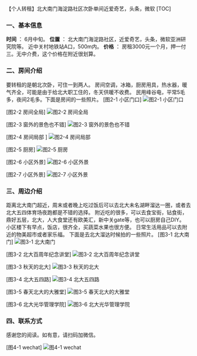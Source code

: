 【个人转租】北大南门海淀路社区次卧单间近爱奇艺，头条，微软
[TOC]

### 一、基本信息
**时间** ： 6月中旬。
**位置** ： 北大南门海淀路社区，近爱奇艺，头条，微软亚洲研究院等。
近中关村地铁站A口，500m内。
**价格** ： 房租3000元一个月，押一付三。无中介费，这个价格在附近很划算。


### 二、房间介绍
要转租的是朝北次卧，可住一到两人。
房间空调，冰箱，厨房用具，热水器，暖气齐全，可能是由于给北大职工住的，冬天供暖不收费。
民用峰谷电，平常5毛多，夜间2毛多。下面是房间的一些照片。
[图2-1 小区门口]
![图2-1 小区门口 ](
https://raw.githubusercontent.com/shawn520/storage/master/pictures/room/outdoor2.jpg)

[图2-2 房间全局]
![图2-2 房间全局](
https://raw.githubusercontent.com/shawn520/storage/master/pictures/room/bedroom2.jpg)

[图2-3 窗外的景色也不错]
![图2-3 窗外的景色也不错](
https://raw.githubusercontent.com/shawn520/storage/master/pictures/room/bedroom3.jpg)

[图2-4 房间局部 ]
![图2-4 房间局部 ](
https://raw.githubusercontent.com/shawn520/storage/master/pictures/room/bedroom4.jpg)

[图2-5 厨房]
![图2-5 厨房](
https://raw.githubusercontent.com/shawn520/storage/master/pictures/room/kitchen.jpg)

[图2-6 小区外景]
![图2-6 小区外景](
https://raw.githubusercontent.com/shawn520/storage/master/pictures/room/outdoor.jpg)

[图2-7 小区外景]
![图2-7 小区外景](
https://raw.githubusercontent.com/shawn520/storage/master/pictures/room/sky.jpg)

### 三、周边介绍
距离北大南门超近，周末或者晚上吃过饭后可以去北大未名湖畔溜达一圈，或者去北大五四体育场夜跑都是不错的选择。
附近吃的很多，可以去食宝街，钻食街，鼎好五层，北大，人大食堂还有欧美汇，新中关gate等，也可以厨房自己DIY。
小区楼下有早点，饭店，很齐全，买蔬菜水果也很方便。
日常生活用品可以去附近的物美超市或者家乐福。
下面是去北大溜达时候拍的一些照片。
[图3-1 北大南门]
![图3-1 北大南门](
https://raw.githubusercontent.com/shawn520/storage/master/pictures/room/pk1.jpg)

[图3-2 北大百周年纪念讲堂]
![图3-2 北大百周年纪念讲堂](
https://raw.githubusercontent.com/shawn520/storage/master/pictures/room/pk2.jpg)

[图3-3 秋天的北大]
![图3-3 秋天的北大](
https://raw.githubusercontent.com/shawn520/storage/master/pictures/room/pk3.jpg)

[图3-4 北大五四路]
![图3-4 北大五四路](
https://raw.githubusercontent.com/shawn520/storage/master/pictures/room/pk4.jpg)

[图3-5 春天北大的大雅堂]
![图3-5 春天北大的大雅堂](
https://raw.githubusercontent.com/shawn520/storage/master/pictures/room/pk5.jpg)

[图3-6 北大光华管理学院]
![图3-6 北大光华管理学院](
https://raw.githubusercontent.com/shawn520/storage/master/pictures/room/pk.jpg)

### 四、联系方式
感谢您的阅读。如有意，请扫码加微信。

[图4-1 wechat]
![图4-1 wechat](https://raw.githubusercontent.com/shawn520/storage/master/pictures/room/wechat.jpg)